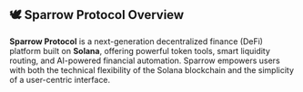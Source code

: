 ## 🕊️ Sparrow Protocol Overview

**Sparrow Protocol** is a next-generation decentralized finance (DeFi) platform built on **Solana**, offering powerful token tools, smart liquidity routing, and AI-powered financial automation. Sparrow empowers users with both the technical flexibility of the Solana blockchain and the simplicity of a user-centric interface.
